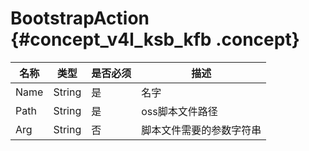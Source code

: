 # BootstrapAction {#concept_v4l_ksb_kfb .concept}

|名称|类型|是否必须|描述|
|--|--|----|--|
|Name|String|是|名字|
|Path|String|是|oss脚本文件路径|
|Arg|String|否|脚本文件需要的参数字符串|

